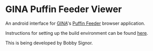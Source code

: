 GINA Puffin Feeder Viewer
===============================
An android interface for [GINA](http://gina.alaska.edu)'s [Puffin Feeder](http://feeder.gina.alaska.edu) browser application.

Instructions for setting up the build environment can be found [here](https://github.com/BobbySig/gina-puffinfeeder-android-viewer/wiki).

This is being developed by Bobby Signor.
